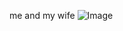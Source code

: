 me and my wife
![Image](https://github.com/user-attachments/assets/c11bf4c9-c83e-4c3b-ad0e-7a3f9f6c0ceb)

